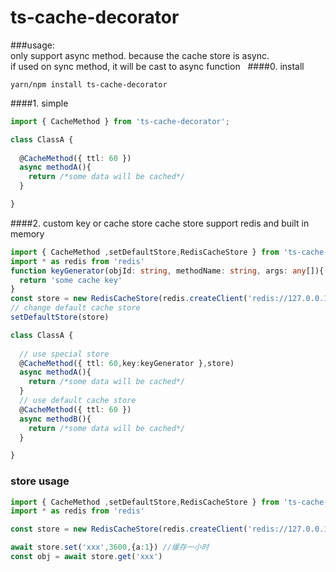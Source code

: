 # ts-cache-decorator

###usage:  
only support async method. because the cache store is async.  
if used on sync method, it will be cast to async function
  
####0. install
```
yarn/npm install ts-cache-decorator
```
####1. simple
```typescript
import { CacheMethod } from 'ts-cache-decorator';

class ClassA {
 
  @CacheMethod({ ttl: 60 })
  async methodA(){
    return /*some data will be cached*/
  }

}

```

####2. custom key or cache store 
cache store support redis and built in memory

```typescript
import { CacheMethod ,setDefaultStore,RedisCacheStore } from 'ts-cache-decorator';
import * as redis from 'redis'
function keyGenerator(objId: string, methodName: string, args: any[]){
  return 'some cache key'
}
const store = new RedisCacheStore(redis.createClient('redis://127.0.0.1:6379'))
// change default cache store
setDefaultStore(store)

class ClassA {
  
  // use special store
  @CacheMethod({ ttl: 60,key:keyGenerator },store)
  async methodA(){
    return /*some data will be cached*/
  }
  // use default cache store
  @CacheMethod({ ttl: 60 })
  async methodB(){
    return /*some data will be cached*/
  }

}

```

### store usage 

```typescript
import { CacheMethod ,setDefaultStore,RedisCacheStore } from 'ts-cache-decorator';
import * as redis from 'redis'

const store = new RedisCacheStore(redis.createClient('redis://127.0.0.1:6379'))

await store.set('xxx',3600,{a:1}) //缓存一小时
const obj = await store.get('xxx')


```
